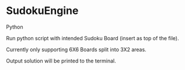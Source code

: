# SudokuEngine
Python


Run python script with intended Sudoku Board (insert as top of the file).


Currently only supporting 6X6 Boards split into 3X2 areas.


Output solution will be printed to the terminal.
